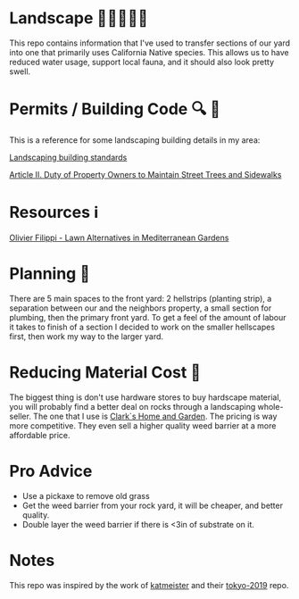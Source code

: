 # Landscape 🌵🌲🌾🌺🌿

This repo contains information that I've used to transfer sections of our yard
into one that primarily uses California Native species. This allows us to have
reduced water usage, support local fauna, and it should also look pretty swell.

# Permits / Building Code 🔍 📗

This is a reference for some landscaping building details in my area:

[Landscaping building standards](https://www.fremont.gov/1066/Landscape-Standard-Details)

[Article II. Duty of Property Owners to Maintain Street Trees and Sidewalks](https://www.fremont.gov/faq.aspx?qid=610)

# Resources ℹ

[Olivier Filippi - Lawn Alternatives in Mediterranean Gardens](https://vimeo.com/102817124)

# Planning 📝

There are 5 main spaces to the front yard: 2 hellstrips (planting strip), a
separation between our and the neighbors property, a small section for plumbing,
then the primary front yard. To get a feel of the amount of labour it takes to
finish of a section I decided to work on the smaller hellscapes first, then work
my way to the larger yard.

# Reducing Material Cost 💸

The biggest thing is don't use hardware stores to buy hardscape material, you
will probably find a better deal on rocks through a landscaping whole-seller.
The one that I use is [Clark`s Home and Garden](http://clarkshomeandgarden.com/).
The pricing is way more competitive. They even sell a higher quality weed barrier
at a more affordable price.

# Pro Advice

- Use a pickaxe to remove old grass
- Get the weed barrier from your rock yard, it will be cheaper, and better
  quality.
- Double layer the weed barrier if there is <3in of substrate on it.

# Notes

This repo was inspired by the work of [katmeister](https://github.com/katmeister)
and their [tokyo-2019](https://github.com/katmeister/tokyo-2019) repo.
